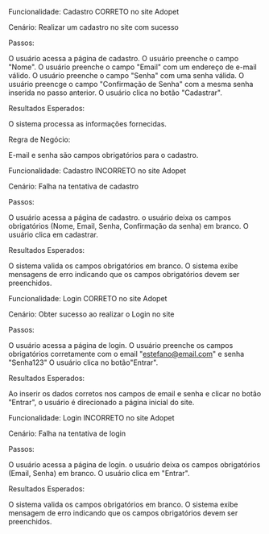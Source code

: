 
Funcionalidade: Cadastro CORRETO no site Adopet

Cenário: Realizar um cadastro no site com sucesso

Passos:

O usuário acessa a página de cadastro.
O usuário preenche o campo "Nome".
O usuário preenche o campo "Email" com um endereço de e-mail válido.
O usuário preenche o campo "Senha" com uma senha válida.
O usuário preencge o campo "Confirmação de Senha" com a mesma senha inserida no passo anterior.
O usuário clica no botão "Cadastrar".

Resultados Esperados: 

O sistema processa as informações fornecidas.

Regra de Negócio:

E-mail e senha são campos obrigatórios para o cadastro.





Funcionalidade: Cadastro INCORRETO no site Adopet


Cenário: Falha na tentativa de cadastro

Passos:

O usuário acessa a página de cadastro.
o usuário deixa os campos obrigatórios (Nome, Email, Senha, Confirmação da senha) em branco.
O usuário clica em cadastrar.


Resultados Esperados:

O sistema valida os campos obrigatórios em branco.
O sistema exibe mensagens de erro indicando que os campos obrigatórios devem ser preenchidos.



Funcionalidade: Login CORRETO no site Adopet

Cenário: Obter sucesso ao realizar o Login no site

Passos:

O usuário acessa a página de login.
O usuário preenche os campos obrigatórios corretamente com o email "estefano@email.com" e senha "Senha123"
O usuário clica no botão"Entrar".

Resultados Esperados:

Ao inserir os dados corretos nos campos de email e senha e clicar no botão "Entrar", o usuário é direcionado a página inicial do site.


Funcionalidade: Login INCORRETO no site Adopet


Cenário: Falha na tentativa de login

Passos:

O usuário acessa a página de login.
o usuário deixa os campos obrigatórios (Email, Senha) em branco.
O usuário clica em "Entrar".


Resultados Esperados:

O sistema valida os campos obrigatórios em branco.
O sistema exibe mensagem de erro indicando que os campos obrigatórios devem ser preenchidos.